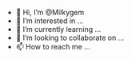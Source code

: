 - 👋 Hi, I’m @Milkygem
- 👀 I’m interested in ...
- 🌱 I’m currently learning ...
- 💞️ I’m looking to collaborate on ...
- 📫 How to reach me ...

<!---
Milkygem/Milkygem is a ✨ special ✨ repository because its `README.md` (this file) appears on your GitHub profile.
You can click the Preview link to take a look at your changes.
--->

